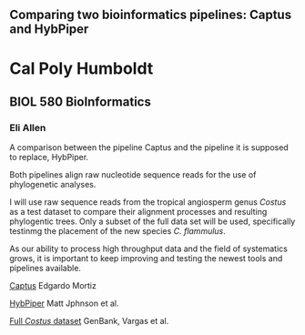 ## Comparing two bioinformatics pipelines: Captus and HybPiper
# Cal Poly Humboldt
## BIOL 580 BioInformatics
### Eli Allen

A comparison between the pipeline Captus and the pipeline it is supposed to replace, HybPiper. 

Both pipelines align raw nucleotide sequence reads for the use of phylogenetic analyses. 

I will use raw sequence reads from the tropical angiosperm genus *Costus* as a test dataset to compare their alignment processes and resulting phylogentic trees. Only a subset of the full data set will be used, specifically testinmg the placement of the new species *C. flammulus*.

As our ability to process high throughput data and the field of systematics grows, it is important to keep improving and testing the newest tools and pipelines available.

[Captus](https://github.com/edgardomortiz/Captus) Edgardo Mortiz

[HybPiper](https://github.com/mossmatters/HybPiper) Matt Jphnson et al.

[Full *Costus* dataset](https://www.ncbi.nlm.nih.gov/bioproject?LinkName=biosample_bioproject&from_uid=13811721) GenBank, Vargas et al. 
